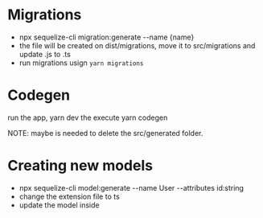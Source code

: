 # Migrations

- npx sequelize-cli migration:generate --name {name}
- the file will be created on dist/migrations, move it to src/migrations and update .js to .ts
- run migrations usign `yarn migrations` 
# Codegen

run the app,
yarn dev
the execute
yarn codegen

NOTE: maybe is needed to delete the src/generated folder.

# Creating new models

- npx sequelize-cli model:generate --name User --attributes id:string
- change the extension file to ts
- update the model inside
